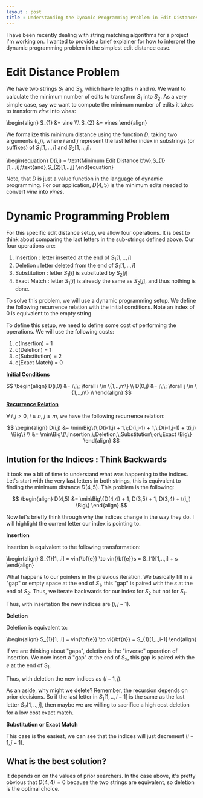 ```yaml
---
layout : post
title : Understanding the Dynamic Programming Problem in Edit Distances
---
```


I have been recently dealing with string matching algorithms for a project I'm working on. I wanted to provide a brief explainer for how to interpret the dynamic programming problem in the simplest edit distance case.

# Edit Distance Problem

We have two strings $S_{1}$ and $S_{2}$, which have lengths $n$ and $m$. We want to calculate the minimum number of edits to transform $S_{1}$ into $S_{2}$.  As a very simple case, say we want to compute the minimum number of edits it takes to transform $vine$ into $vines$: 

\begin{align}
    S\_{1} &= vine \\\\\\
    S\_{2} &= vines
\end{align}

We formalize this minimum distance using the function $D$, taking two arguments $(i,j)$, where $i$ and $j$ represent the last letter index in substrings (or suffixes) of $S_{1}[1,..,i]$ and $S_{2}[1,..,j]$. 

\begin{equation}
    D(i,j) = \text{Minimum Edit Distance b\w}\;S_{1}[1,..,i]\;\text{and}\;S_{2}[1,..,j]
\end{equation}

Note, that $D$ is just a value function in the language of dynamic programming. For our application, $D(4,5)$ is the minimum edits needed to convert $vine$ into $vines$. 

# Dynamic Programming Problem

For this specific edit distance setup, we allow four operations. It is best to think about comparing the last letters in the sub-strings defined above. Our four operations are: 

1. Insertion : letter inserted at the end of $S_{1}[1,..,i]$
2. Deletion : letter deleted from the end of $S_{1}[1,..,i]$ 
3. Substitution : letter $S_{1}[i]$ is subsituted by $S_{2}[j]$
4. Exact Match : letter $S_{1}[i]$ is already the same as $S_{2}[j]$, and thus nothing is done.

To solve this problem, we will use a dynamic programming setup. We define the following recurrence relation with the initial conditions. Note an index of 0 is equivalent to the empty string. 

To define this setup, we need to define some cost of performing the operations. We will use the following costs:

1. c(Insertion) = 1
2. c(Deletion) = 1
3. c(Substitution) = 2
4. c(Exact Match) = 0

<b><u> Initial Conditions </u></b>

$$
\begin{align}
    D(i,0) &= i\;\; \forall i \in \{1,..,m\} \\
    D(0,j) &= j\;\; \forall j \in \{1,..,n\} \\
\end{align}
$$

<b><u> Recurrence Relation </u></b>

$\forall \; i,j > 0$, $i \leq n$, $j \leq m$, we have the following recurrence relation:

$$
\begin{align}
    D(i,j) &= \min\Big\{\;D(i-1,j) + 1,\;D(i,j-1) + 1,\;D(i-1,j-1) + t(i,j) \Big\} \\
           &= \min\Big\{\;Insertion,\;Deletion,\;Substitution\;or\;Exact \Big\}
\end{align}
$$


## Intution for the Indices : Think Backwards

It took me a bit of time to understand what was happening to the indices. Let's start with the very last letters in both strings, this is equivalent to finding the minimum distance $D(4,5)$. This problem is the following:

$$
\begin{align}
D(4,5) &= \min\Big\{D(4,4) + 1, D(3,5) + 1, D(3,4) + t(i,j) \Big\}
\end{align}
$$

Now let's briefly think through why the indices change in the way they do. I will highlight the current letter our index is pointing to. 

<b> Insertion </b> 

Insertion is equivalent to the following transformation:

\begin{align}
    S_{1}[1,..i] = vin{\bf{e}} \to vin{\bf{e}}s = S_{1}[1,..,i] + s
\end{align}

What happens to our pointers in the previous iteration. We basically fill in a "gap" or empty space at the end of $S_{1}$, this "gap" is paired with the $s$ at the end of $S_{2}$. Thus, we iterate backwards for our index for $S_{2}$ but not for $S_{1}$.

Thus, with insertation the new indices are $(i,j-1)$.

<b> Deletion </b>

Deletion is equivalent to:

\begin{align}
    S_{1}[1,..i] = vin{\bf{e}} \to vi{\bf{n}} = S_{1}[1,..,i-1]
\end{align}

If we are thinking about "gaps", deletion is the "inverse" operation of insertion. We now insert a "gap" at the end of $S_{2}$, this gap is paired with the $e$ at the end of $S_{1}$. 

Thus, with deletion the new indices as $(i-1,j)$.

As an aside, why might we delete? Remember, the recursion depends on prior decisions. So if the last letter in $S_{1}[1,..,i-1]$ is the same as the last letter $S_{2}[1,..,j]$, then maybe we are willing to sacrifice a high cost deletion for a low cost exact match. 

<b> Substitution or Exact Match </b>

This case is the easiest, we can see that the indices will just decrement $(i-1,j-1)$. 

## What is the best solution?

It depends on on the values of prior searchers. In the case above, it's pretty obvious that $D(4,4)=0$ because the two strings are equivalent, so deletion is the optimal choice. 


